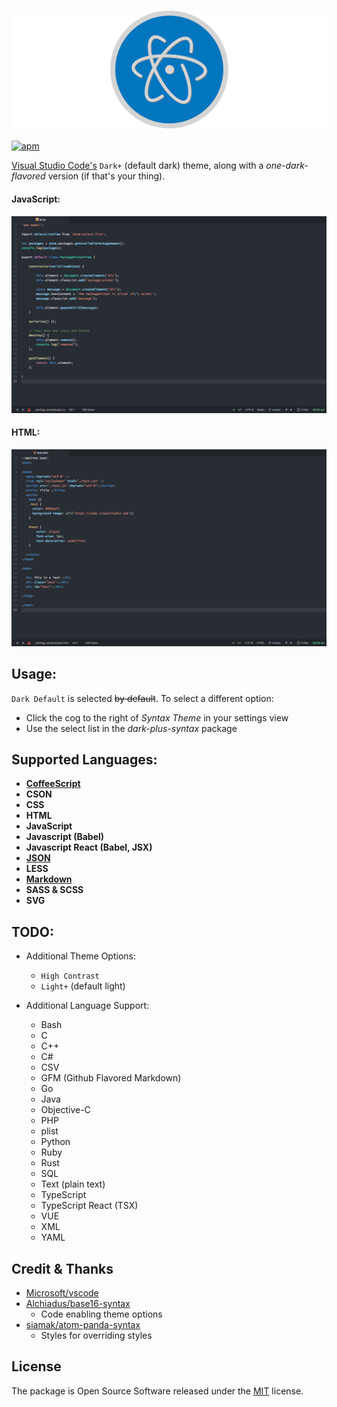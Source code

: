 ![atom-vscode](https://raw.githubusercontent.com/dunstontc/atom-vscode-syntax/refactor/images/atom-vscode-banner.png)
<!-- # dark-plus-syntax -->
[![apm](https://img.shields.io/apm/v/dark-plus-syntax.svg)](https://atom.io/themes/dark-plus-syntax)


[Visual Studio Code's](https://github.com/Microsoft/vscode/) `Dark+` (default dark) theme, along with a _one-dark-flavored_ version (if that's your thing).<br>


#### JavaScript:
![screenshot](https://raw.githubusercontent.com/dunstontc/atom-vscode-syntax/master/images/js1.png)


#### HTML:
![html](https://raw.githubusercontent.com/dunstontc/atom-vscode-syntax/master/images/html.png)


## Usage:
`Dark Default` is selected ~~by default~~. To select a different option:
- Click the cog to the right of _Syntax Theme_ in your settings view
- Use the select list in the _dark-plus-syntax_ package


## Supported Languages:
- [__CoffeeScript__](https://raw.githubusercontent.com/dunstontc/atom-vscode-syntax/master/images/coffee.png)
- __CSON__
- __CSS__
- __HTML__
- __JavaScript__
- __Javascript (Babel)__
- __Javascript React (Babel, JSX)__
- [__JSON__](https://raw.githubusercontent.com/dunstontc/atom-vscode-syntax/master/images/json.png)
- __LESS__
- [__Markdown__](https://raw.githubusercontent.com/dunstontc/atom-vscode-syntax/master/images/markdown.png)
- __SASS & SCSS__
- __SVG__


## TODO:

- Additional Theme Options:
  - `High Contrast`
  - `Light+` (default light)


- Additional Language Support:
  - Bash
  - C
  - C++
  - C#
  - CSV
  - GFM (Github Flavored Markdown)
  - Go
  <!-- - Handlebars -->
  <!-- - Jade/Pug -->
  - Java
  - Objective-C
  - PHP
  - plist
  - Python
  - Ruby
  - Rust
  - SQL
  <!-- - Stylus -->
  - Text (plain text)
  - TypeScript
  - TypeScript React (TSX)
  - VUE
  - XML
  - YAML


## Credit & Thanks
- [Microsoft/vscode](https://github.com/Microsoft/vscode)
- [Alchiadus/base16-syntax](https://github.com/Alchiadus/base16-syntax)
  - Code enabling theme options
- [siamak/atom-panda-syntax](https://github.com/siamak/atom-panda-syntax)
  - Styles for overriding styles
<!-- - [highlight.js](https://highlightjs.org/) -->


## License
The package is Open Source Software released under the [MIT](https://github.com/dunstontc/atom-vscode-syntax/blob/master/LICENSE.md) license.
